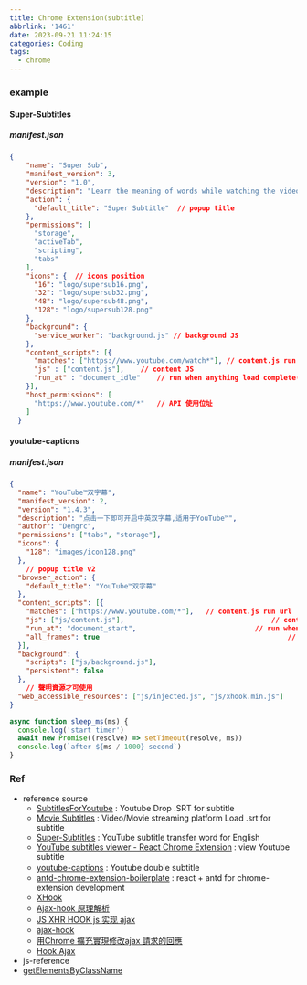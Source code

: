 ```yaml
---
title: Chrome Extension(subtitle)
abbrlink: '1461'
date: 2023-09-21 11:24:15
categories: Coding
tags:
  - chrome
---
```


### example

#### Super-Subtitles
##### manifest.json
``` json
{
    "name": "Super Sub",
    "manifest_version": 3,
    "version": "1.0",
    "description": "Learn the meaning of words while watching the videos on YouTube and Netflix",
    "action": {
      "default_title": "Super Subtitle"  // popup title
    },
    "permissions": [
      "storage",
      "activeTab",
      "scripting",
      "tabs"
    ],
    "icons": {	// icons position
      "16": "logo/supersub16.png",
      "32": "logo/supersub32.png",
      "48": "logo/supersub48.png",
      "128": "logo/supersub128.png"
    },
    "background": {
      "service_worker": "background.js"	// background JS
    },
    "content_scripts": [{
      "matches": ["https://www.youtube.com/watch*"], // content.js run url
      "js" : ["content.js"],	// content JS
      "run_at" : "document_idle"	// run when anything load complete(default) 
    }],
    "host_permissions": [
      "https://www.youtube.com/*"	// API 使用位址
    ]
  }
```

<!--more-->
#### youtube-captions
#####  manifest.json
``` json
{
  "name": "YouTube™双字幕",
  "manifest_version": 2,
  "version": "1.4.3",
  "description": "点击一下即可开启中英双字幕,适用于YouTube™",
  "author": "Dengrc",
  "permissions": ["tabs", "storage"],
  "icons": {
    "128": "images/icon128.png"
  },
	// popup title v2
  "browser_action": {
    "default_title": "YouTube™双字幕"
  },
  "content_scripts": [{
    "matches": ["https://www.youtube.com/*"],	// content.js run url
    "js": ["js/content.js"],									// content JS
    "run_at": "document_start",								// run when start
    "all_frames": true												// script 可注入所有frame, false: 只能注入最上層 frame
  }],
  "background": {
    "scripts": ["js/background.js"],
    "persistent": false
  },
	// 聲明資源才可使用
  "web_accessible_resources": ["js/injected.js", "js/xhook.min.js"]
}
```

``` js
async function sleep_ms(ms) {
  console.log('start timer')
  await new Promise((resolve) => setTimeout(resolve, ms))
  console.log(`after ${ms / 1000} second`)
}
```

### Ref
+ reference source 
	+ [SubtitlesForYoutube](https://github.com/yashagarwal1411/SubtitlesForYoutube) : Youtube Drop .SRT for subtitle
	+ [Movie Subtitles](https://github.com/gignupg/Movie-Subtitles/tree/master) : Video/Movie streaming platform Load .srt for subtitle
	+ [Super-Subtitles](https://github.com/noblenihal/Super-Subtitles) : YouTube subtitle transfer word for English
	+ [YouTube subtitles viewer - React Chrome Extension](https://github.com/eliascotto/youtube-subtitles-viewer) : view Youtube subtitle
	+ [youtube-captions](https://github.com/ADengrc/youtube-captions) : Youtube double subtitle　
	+ [antd-chrome-extension-boilerplate](https://github.com/shenmaxg/antd-chrome-extension-boilerplate) : react + antd for chrome-extension development
	+ [XHook](https://github.com/jpillora/xhook)
	+ [Ajax-hook 原理解析](https://www.jianshu.com/p/7337ac624b8e)
	+ [JS XHR HOOK js 实现 ajax](https://houbb.github.io/2022/07/09/js-xhr-hook)
	+ [ajax-hook](https://github.com/wendux/ajax-hook)
	+ [用Chrome 擴充實現修改ajax 請求的回應](https://www.zhihu.com/column/p/24189002)
	+ [Hook Ajax](https://greasyfork.org/en/scripts/426753-hook-ajax)
+ js-reference
+ [getElementsByClassName](https://developer.mozilla.org/en-US/docs/Web/API/Document/getElementsByClassName)
